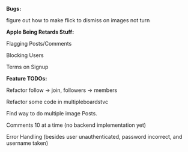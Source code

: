 **Bugs:**

figure out how to make flick to dismiss on images not turn

**Apple Being Retards Stuff:**

Flagging Posts/Comments

Blocking Users

Terms on Signup

**Feature TODOs:**

Refactor follow -> join, followers -> members

Refactor some code in multipleboardstvc

Find way to do multiple image Posts.

Comments 10 at a time (no backend implementation yet)

Error Handling (besides user unauthenticated, password incorrect, and username taken)





